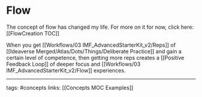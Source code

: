 # Flow
The concept of flow has changed my life. For more on it for now, click here: [[FlowCreation TOC]]

When you get [[Workflows/03 IMF_AdvancedStarterKit_v2/Reps]] of [[Ideaverse Merged/Atlas/Dots/Things/Deliberate Practice]] and gain a certain level of competence, then getting more reps creates a [[Positive Feedback Loop]] of deeper focus and [[Workflows/03 IMF_AdvancedStarterKit_v2/Flow]] experiences.

---
tags: #concepts 
links: [[Concepts MOC Examples]]
